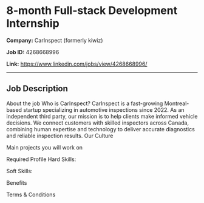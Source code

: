 # 8-month Full-stack Development Internship

**Company:** CarInspect (formerly kiwiz)

**Job ID:** 4268668996

**Link:** https://www.linkedin.com/jobs/view/4268668996/

---

## Job Description

About the job
Who is CarInspect? 
CarInspect is a fast-growing Montreal-based startup specializing in automotive inspections since 2022. As an independent third party, our mission is to help clients make informed vehicle decisions.
We connect customers with skilled inspectors across Canada, combining human expertise and technology to deliver accurate diagnostics and reliable inspection results.
Our Culture



Main projects you will work on

Required Profile
Hard Skills:

Soft Skills:


Benefits


Terms & Conditions
